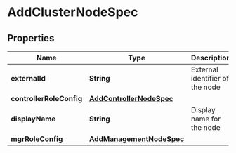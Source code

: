 # AddClusterNodeSpec

## Properties
Name | Type | Description | Notes
------------ | ------------- | ------------- | -------------
**externalId** | **String** | External identifier of the node |  [optional]
**controllerRoleConfig** | [**AddControllerNodeSpec**](AddControllerNodeSpec.md) |  |  [optional]
**displayName** | **String** | Display name for the node |  [optional]
**mgrRoleConfig** | [**AddManagementNodeSpec**](AddManagementNodeSpec.md) |  |  [optional]
